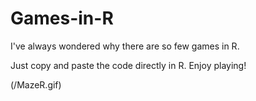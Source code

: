 # Games-in-R
I've always wondered why there are so few games in R.

Just copy and paste the code directly in R. Enjoy playing!

(/MazeR.gif)
